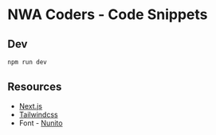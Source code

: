 # NWA Coders - Code Snippets

## Dev

```bash
npm run dev
```

## Resources

-   [Next.js](https://nextjs.org/docs/getting-started)
-   [Tailwindcss](https://tailwindcss.com/docs)
-   Font - [Nunito](https://fonts.google.com/specimen/Nunito#standard-styles)
